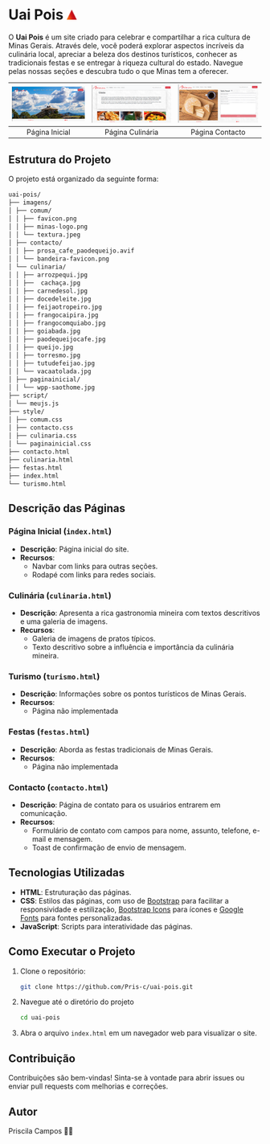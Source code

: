 # Uai Pois <img src="imagens/contacto/bandeira-favicon.png" alt="Icone bandeira MG" width="20"/>

O **Uai Pois** é um site criado para celebrar e compartilhar a rica cultura de Minas Gerais. Através dele, você poderá explorar aspectos incríveis da culinária local, apreciar a beleza dos destinos turísticos, conhecer as tradicionais festas e se entregar à riqueza cultural do estado. Navegue pelas nossas seções e descubra tudo o que Minas tem a oferecer.


| ![Imagem 1](imagens/prints-paginas/pagina-inicial.png) | ![Imagem 2](imagens/prints-paginas/pagina-culinaria.png) | ![Imagem 3](imagens/prints-paginas/pagina-contacto.png) |
|:------------------------------------------------------:|:------------------------------------------------------:|:------------------------------------------------------:|
| Página Inicial                                        | Página Culinária                                      | Página Contacto                                        |


## Estrutura do Projeto

O projeto está organizado da seguinte forma:

```plaintext
uai-pois/
├── imagens/
│ ├── comum/
│ │ ├── favicon.png
│ │ ├── minas-logo.png
│ │ └── textura.jpeg
│ ├── contacto/
│ │ ├── prosa_cafe_paodequeijo.avif
│ │ └── bandeira-favicon.png
│ └── culinaria/
│ │ ├── arrozpequi.jpg
│ │ ├──  cachaça.jpg
│ │ ├── carnedesol.jpg
│ │ ├── docedeleite.jpg
│ │ ├── feijaotropeiro.jpg
│ │ ├── frangocaipira.jpg
│ │ ├── frangocomquiabo.jpg
│ │ ├── goiabada.jpg
│ │ ├── paodequeijocafe.jpg
│ │ ├── queijo.jpg
│ │ ├── torresmo.jpg
│ │ ├── tutudefeijao.jpg
│ │ └── vacaatolada.jpg
│ ├── paginainicial/
│ │ └── wpp-saothome.jpg
├── script/
│ └── meujs.js
├── style/
│ ├── comum.css
│ ├── contacto.css
│ ├── culinaria.css
│ └── paginainicial.css
├── contacto.html
├── culinaria.html
├── festas.html
├── index.html
└── turismo.html
```



## Descrição das Páginas

### Página Inicial (`index.html`)
- **Descrição**: Página inicial do site.
- **Recursos**:
  - Navbar com links para outras seções.
  - Rodapé com links para redes sociais.

### Culinária (`culinaria.html`)
- **Descrição**: Apresenta a rica gastronomia mineira com textos descritivos e uma galeria de imagens.
- **Recursos**:
  - Galeria de imagens de pratos típicos.
  - Texto descritivo sobre a influência e importância da culinária mineira.

### Turismo (`turismo.html`)
- **Descrição**: Informações sobre os pontos turísticos de Minas Gerais.
- **Recursos**:
  - Página não implementada

### Festas (`festas.html`)
- **Descrição**: Aborda as festas tradicionais de Minas Gerais.
- **Recursos**:
  - Página não implementada

### Contacto (`contacto.html`)
- **Descrição**: Página de contato para os usuários entrarem em comunicação.
- **Recursos**:
  - Formulário de contato com campos para nome, assunto, telefone, e-mail e mensagem.
  - Toast de confirmação de envio de mensagem.

## Tecnologias Utilizadas

- **HTML**: Estruturação das páginas.
- **CSS**: Estilos das páginas, com uso de [Bootstrap](https://getbootstrap.com/) para facilitar a responsividade e estilização, [Bootstrap Icons](https://icons.getbootstrap.com/) para ícones e [Google Fonts](https://fonts.google.com/) para fontes personalizadas.
- **JavaScript**: Scripts para interatividade das páginas.

## Como Executar o Projeto

1. Clone o repositório:
   ```sh
   git clone https://github.com/Pris-c/uai-pois.git
   ```

2. Navegue até o diretório do projeto
   ```sh
   cd uai-pois
   ```

3. Abra o arquivo `index.html` em um navegador web para visualizar o site.


## Contribuição

Contribuições são bem-vindas! Sinta-se à vontade para abrir issues ou enviar pull requests com melhorias e correções.

## Autor

Priscila Campos 👩‍💻
